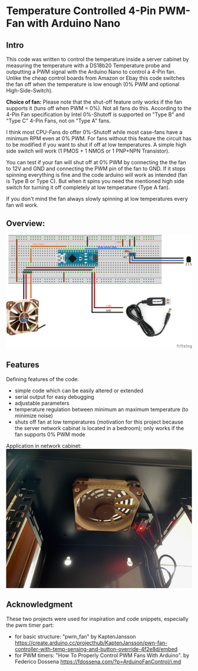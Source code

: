 # Temperature Controlled 4-Pin PWM-Fan with Arduino Nano

## Intro
This code was written to control the temperature inside a server cabinet by measuring the temperature
with a DS18b20 Temperature probe and outputting a PWM signal with the Arduino Nano to control a 4-Pin fan.
Unlike the cheap control boards from Amazon or Ebay this code switches the fan off when the temperature
is low enough (0% PWM and optional High-Side-Switch).

**Choice of fan:** Please note that the shut-off feature only works if the fan supports it (tuns off when PWM = 0%). Not all fans do this.
According to the 4-Pin Fan specification by Intel 0%-Shutoff is supported on "Type B" and "Type C" 4-Pin Fans, not on "Type A" fans.

I think most CPU-Fans do offer 0%-Shutoff while most case-fans have a minimum RPM even at 0% PWM. For fans without this feature the circuit has to be modified if you want to shut if off at low temperatures. A simple high side switch will work (1 PMOS + 1 NMOS or 1 PNP+NPN Transistor).

You can test if your fan will shut off at 0% PWM by connecting the the fan to 12V and GND and connecting the PWM pin of the fan to GND. If it stops spinning everything is fine and the code arduino will work as intended (fan is Type B or Type C). But when it spins you need the mentioned high side switch for turning it off completely at low temperature (Type A fan).

If you don't mind the fan always slowly spinning at low temperatures every fan will work.

## Overview:
![Wireing Diagram](https://github.com/mariuste/Fan_Temp_Control/blob/main/image/WiringDiagram_bb.png)

## Features
Defining features of the code:
- simple code which can be easily altered or extended
- serial output for easy debugging
- adjustable parameters
- temperature regulation between minimum an maximum temperature (to minimize noise)
- shuts off fan at low temperatures (motivation for this project because the server network cabinat is located in a bedroom); only works if the fan supports 0% PWM mode

Application in network cabinet:
![Application in network cabinet](https://github.com/mariuste/Fan_Temp_Control/blob/main/image/Application_Image.jpeg)


## Acknowledgment
These two projects were used for inspiration and code snippets, especially the pwm timer part:
- for basic structure: "pwm_fan" by KaptenJansson https://create.arduino.cc/projecthub/KaptenJansson/pwn-fan-controller-with-temp-sensing-and-button-override-4f2e8d/embed
- for PWM timers: "How To Properly Control PWM Fans With Arduino". by Federico Dossena https://fdossena.com/?p=ArduinoFanControl/i.md
